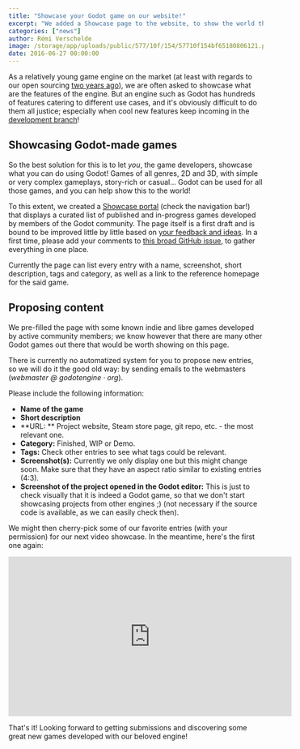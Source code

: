 ```yaml
---
title: "Showcase your Godot game on our website!"
excerpt: "We added a Showcase page to the website, to show the world that yes, Godot is a great engine used to make creative and good looking games!"
categories: ["news"]
author: Rémi Verschelde
image: /storage/app/uploads/public/577/10f/154/57710f154bf65180806121.png
date: 2016-06-27 00:00:00
---
```


As a relatively young game engine on the market (at least with regards to our open sourcing [two years ago](/article/first-public-release)), we are often asked to showcase what are the features of the engine. But an engine such as Godot has hundreds of features catering to different use cases, and it's obviously difficult to do them all justice; especially when cool new features keep incoming in the [development branch](https://github.com/godotengine/godot/commits/master)!

## Showcasing Godot-made games

So the best solution for this is to let *you*, the game developers, showcase what you can do using Godot! Games of all genres, 2D and 3D, with simple or very complex gameplays, story-rich or casual... Godot can be used for all those games, and you can help show this to the world!

To this extent, we created a [Showcase portal](/showcase) (check the navigation bar!) that displays a curated list of published and in-progress games developed by members of the Godot community. The page itself is a first draft and is bound to be improved little by little based on [your feedback and ideas](https://github.com/godotengine/godot/issues/5451). In a first time, please add your comments to [this broad GitHub issue](https://github.com/godotengine/godot/issues/5451), to gather everything in one place.

Currently the page can list every entry with a name, screenshot, short description, tags and category, as well as a link to the reference homepage for the said game.

## Proposing content

We pre-filled the page with some known indie and libre games developed by active community members; we know however that there are many other Godot games out there that would be worth showing on this page.

There is currently no automatized system for you to propose new entries, so we will do it the good old way: by sending emails to the webmasters (*webmaster @ godotengine · org*).

Please include the following information:

- **Name of the game**
- **Short description**
- **URL: ** Project website, Steam store page, git repo, etc. - the most relevant one.
- **Category:** Finished, WIP or Demo.
- **Tags:** Check other entries to see what tags could be relevant.
- **Screenshot(s):** Currently we only display one but this might change soon. Make sure that they have an aspect ratio similar to existing entries (4:3).
- **Screenshot of the project opened in the Godot editor:** This is just to check visually that it is indeed a Godot game, so that we don't start showcasing projects from other engines ;) (not necessary if the source code is available, as we can easily check then).

We might then cherry-pick some of our favorite entries (with your permission) for our next video showcase. In the meantime, here's the first one again:
<iframe width="560" height="315" src="https://www.youtube.com/embed/6sJFMyI3eZ0" frameborder="0" allowfullscreen></iframe>

That's it! Looking forward to getting submissions and discovering some great new games developed with our beloved engine!